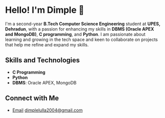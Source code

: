 # Hello! I'm Dimple 👋

I'm a second-year **B.Tech Computer Science Engineering** student at **UPES, Dehradun**, with a passion for enhancing my skills in **DBMS (Oracle APEX and MongoDB)**, **C programming**, and **Python**. I am passionate about learning and growing in the tech space and keen to collaborate on projects that help me refine and expand my skills.

## Skills and Technologies
- **C Programming**
- **Python**
- **DBMS**: Oracle APEX, MongoDB

## Connect with Me

- [Email](#) dimplelulla2004@gmail.com

